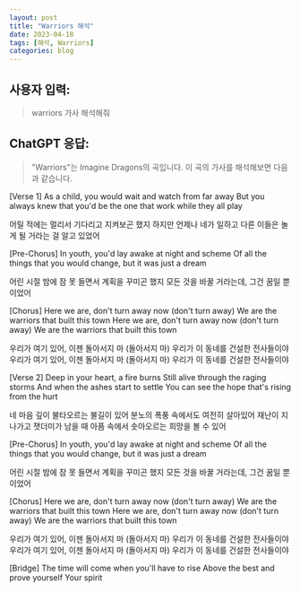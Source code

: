 ```yaml
---
layout: post
title: "Warriors 해석"
date: 2023-04-18
tags: [해석, Warriors]
categories: blog
---
```


## 사용자 입력:
> warriors 가사 해석해줘

## ChatGPT 응답:
> "Warriors"는 Imagine Dragons의 곡입니다. 이 곡의 가사를 해석해보면 다음과 같습니다.

[Verse 1]
As a child, you would wait and watch from far away
But you always knew that you'd be the one that work while they all play

어릴 적에는 멀리서 기다리고 지켜보곤 했지
하지만 언제나 네가 일하고 다른 이들은 놀게 될 거라는 걸 알고 있었어

[Pre-Chorus]
In youth, you'd lay awake at night and scheme
Of all the things that you would change, but it was just a dream

어린 시절 밤에 잠 못 들면서 계획을 꾸미곤 했지
모든 것을 바꿀 거라는데, 그건 꿈일 뿐이었어

[Chorus]
Here we are, don't turn away now (don't turn away)
We are the warriors that built this town
Here we are, don't turn away now (don't turn away)
We are the warriors that built this town

우리가 여기 있어, 이젠 돌아서지 마 (돌아서지 마)
우리가 이 동네를 건설한 전사들이야
우리가 여기 있어, 이젠 돌아서지 마 (돌아서지 마)
우리가 이 동네를 건설한 전사들이야

[Verse 2]
Deep in your heart, a fire burns
Still alive through the raging storms
And when the ashes start to settle
You can see the hope that's rising from the hurt

네 마음 깊이 불타오르는 불길이 있어
분노의 폭풍 속에서도 여전히 살아있어
재난이 지나가고 잿더미가 남을 때
아픔 속에서 솟아오르는 희망을 볼 수 있어

[Pre-Chorus]
In youth, you'd lay awake at night and scheme
Of all the things that you would change, but it was just a dream

어린 시절 밤에 잠 못 들면서 계획을 꾸미곤 했지
모든 것을 바꿀 거라는데, 그건 꿈일 뿐이었어

[Chorus]
Here we are, don't turn away now (don't turn away)
We are the warriors that built this town
Here we are, don't turn away now (don't turn away)
We are the warriors that built this town

우리가 여기 있어, 이젠 돌아서지 마 (돌아서지 마)
우리가 이 동네를 건설한 전사들이야
우리가 여기 있어, 이젠 돌아서지 마 (돌아서지 마)
우리가 이 동네를 건설한 전사들이야

[Bridge]
The time will come when you'll have to rise
Above the best and prove yourself
Your spirit

